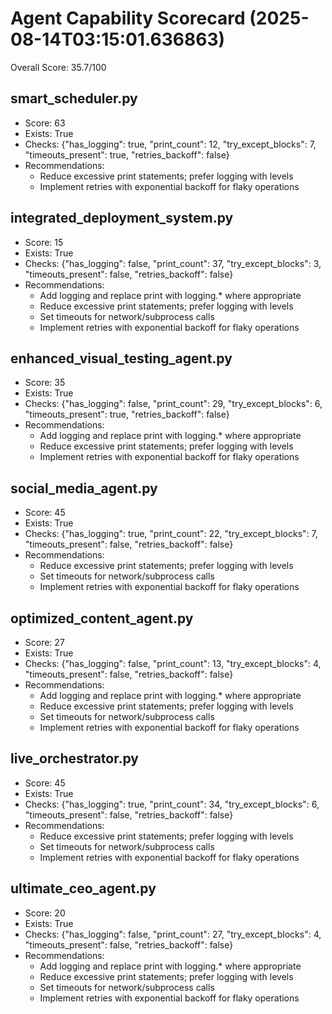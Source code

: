 # Agent Capability Scorecard (2025-08-14T03:15:01.636863)
Overall Score: 35.7/100

## smart_scheduler.py
- Score: 63
- Exists: True
- Checks: {"has_logging": true, "print_count": 12, "try_except_blocks": 7, "timeouts_present": true, "retries_backoff": false}
- Recommendations:
  - Reduce excessive print statements; prefer logging with levels
  - Implement retries with exponential backoff for flaky operations

## integrated_deployment_system.py
- Score: 15
- Exists: True
- Checks: {"has_logging": false, "print_count": 37, "try_except_blocks": 3, "timeouts_present": false, "retries_backoff": false}
- Recommendations:
  - Add logging and replace print with logging.* where appropriate
  - Reduce excessive print statements; prefer logging with levels
  - Set timeouts for network/subprocess calls
  - Implement retries with exponential backoff for flaky operations

## enhanced_visual_testing_agent.py
- Score: 35
- Exists: True
- Checks: {"has_logging": false, "print_count": 29, "try_except_blocks": 6, "timeouts_present": true, "retries_backoff": false}
- Recommendations:
  - Add logging and replace print with logging.* where appropriate
  - Reduce excessive print statements; prefer logging with levels
  - Implement retries with exponential backoff for flaky operations

## social_media_agent.py
- Score: 45
- Exists: True
- Checks: {"has_logging": true, "print_count": 22, "try_except_blocks": 7, "timeouts_present": false, "retries_backoff": false}
- Recommendations:
  - Reduce excessive print statements; prefer logging with levels
  - Set timeouts for network/subprocess calls
  - Implement retries with exponential backoff for flaky operations

## optimized_content_agent.py
- Score: 27
- Exists: True
- Checks: {"has_logging": false, "print_count": 13, "try_except_blocks": 4, "timeouts_present": false, "retries_backoff": false}
- Recommendations:
  - Add logging and replace print with logging.* where appropriate
  - Reduce excessive print statements; prefer logging with levels
  - Set timeouts for network/subprocess calls
  - Implement retries with exponential backoff for flaky operations

## live_orchestrator.py
- Score: 45
- Exists: True
- Checks: {"has_logging": true, "print_count": 34, "try_except_blocks": 6, "timeouts_present": false, "retries_backoff": false}
- Recommendations:
  - Reduce excessive print statements; prefer logging with levels
  - Set timeouts for network/subprocess calls
  - Implement retries with exponential backoff for flaky operations

## ultimate_ceo_agent.py
- Score: 20
- Exists: True
- Checks: {"has_logging": false, "print_count": 27, "try_except_blocks": 4, "timeouts_present": false, "retries_backoff": false}
- Recommendations:
  - Add logging and replace print with logging.* where appropriate
  - Reduce excessive print statements; prefer logging with levels
  - Set timeouts for network/subprocess calls
  - Implement retries with exponential backoff for flaky operations
